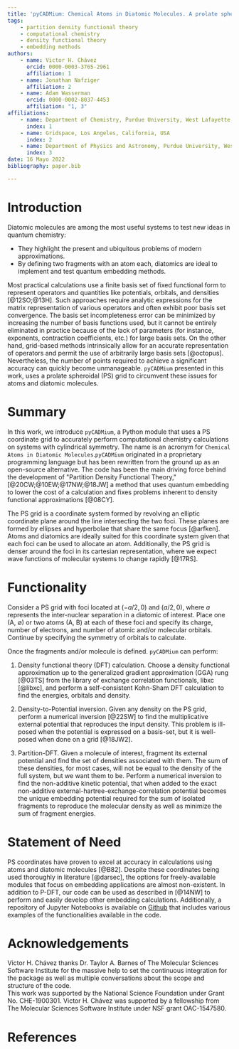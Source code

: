 ```yaml
---
title: 'pyCADMium: Chemical Atoms in Diatomic Molecules. A prolate spheroidal Python module for embedding calculations'  
tags:  
    - partition density functional theory  
    - computational chemistry  
    - density functional theory  
    - embedding methods  
authors:
    - name: Victor H. Chávez
      orcid: 0000-0003-3765-2961    
      affiliation: 1  
    - name: Jonathan Nafziger    
      affiliation: 2    
    - name: Adam Wasserman    
      orcid: 0000-0002-8037-4453    
      affiliation: "1, 3"  
affiliations:  
    - name: Department of Chemistry, Purdue University, West Lafayette, Indiana, USA  
      index: 1  
    - name: Gridspace, Los Angeles, California, USA  
      index: 2  
    - name: Department of Physics and Astronomy, Purdue University, West Lafayette, Indiana, USA  
      index: 3  
date: 16 Mayo 2022  
bibliography: paper.bib  

---
```

# Introduction

Diatomic molecules are among the most useful systems to test new ideas in quantum chemistry:

- They highlight the present and ubiquitous problems of modern approximations. 
- By defining two fragments with an atom each, diatomics are ideal to implement and test quantum embedding methods.

Most practical calculations use a finite basis set of fixed functional form to represent operators and quantities like potentials, orbitals, and densities [@12SO;@13H]. Such approaches require analytic expressions for the matrix representation of various operators and often exhibit poor basis set convergence.  The basis set incompleteness error can be minimized by increasing the number of basis functions used, but it cannot be entirely eliminated in practice because of the lack of parameters (for instance, exponents, contraction coefficients, etc.) for large basis sets. On the other hand, grid-based methods intrinsically allow for an accurate representation of operators and permit the use of arbitrarily large basis sets [@octopus]. Nevertheless, the number of points required to achieve a significant accuracy can quickly become unmanageable. ``pyCADMium`` presented in this work, uses a prolate spheroidal (PS) grid to circumvent these issues for atoms and diatomic molecules. 

# Summary 

In this work, we introduce ``pyCADMium``, a Python module that uses a PS coordinate grid to accurately perform computational chemistry calculations on systems with cylindrical symmetry. The name is an acronym for ``Chemical Atoms in Diatomic Molecules``.``pyCADMium`` originated in a proprietary programming language but has been rewritten from the ground up as an open-source alternative. The code has been the main driving force behind the development of "Partition Density Functional Theory," [@20CW;@10EW;@17NW;@18JW] a method that uses quantum embedding to lower the cost of a calculation and fixes problems inherent to density functional approximations [@08CY].  

The PS grid is a coordinate system formed by revolving an elliptic coordinate plane around the line intersecting the two foci. These planes are formed by ellipses and hyperbolae that share the same focus [@arfken]. Atoms and diatomics are ideally suited for this coordinate system given that each foci can be used to allocate an atom. Additionally, the PS grid is denser around the foci in its cartesian representation, where we expect wave functions of molecular systems to change rapidly [@17RS].  

# Functionality

Consider a PS grid with foci located at $(-a/2,0)$ and $(a/2,0)$, where $a$ represents the inter-nuclear separation in a diatomic of interest. Place one (A, ∅) or two atoms (A, B) at each of these foci and specify its charge, number of electrons, and number of atomic and/or molecular orbitals. Continue by specifying the symmetry of orbitals to calculate.

Once the fragments and/or molecule is defined. ``pyCADMium`` can perform:

1. Density functional theory (DFT) calculation. Choose a density functional approximation up to the generalized gradient approximation (GGA) rung [@03TS] from the library of exchange correlation functionals, libxc [@libxc], and perform a self-consistent Kohn-Sham DFT calculation to find the energies, orbitals and density.  

2. Density-to-Potential inversion. Given any density on the PS grid, perform a numerical inversion [@22SW] to find the multiplicative external potential that reproduces the input density. This problem is ill-posed when the potential is expressed on a basis-set, but it is well-posed when done on a grid [@18JW2].  

3. Partition-DFT. Given a molecule of interest, fragment its external potential and find the set of densities associated with them. The sum of these densities, for most cases, will not be equal to the density of the full system, but we want them to be. Perform a numerical inversion to find the non-additive kinetic potential, that when added to the exact non-additive external-hartree-exchange-correlation potential becomes the unique embedding potential required for the sum of isolated fragments to reproduce the molecular density as well as minimize the sum of fragment energies.  

# Statement of Need

PS coordinates have proven to excel at accuracy in calculations using atoms and diatomic molecules [@B82]. Despite these coordinates being used thoroughly in literature [@darsec], the options for freely-available modules that focus on embedding applications are almost non-existent. In addition to P-DFT, our code can be used as described in [@14NW] to perform and easily develop other embedding calculations. Additionally, a repository of Jupyter Notebooks is available on [Github](https://github.com/wasserman-group/CADMium_examples) that includes various examples of the functionalities available in the code. 

# Acknowledgements

Victor H. Chávez thanks Dr. Taylor A. Barnes of The Molecular Sciences Software Institute for the massive help to set the continuous integration for the package as well as multiple conversations about the scope and structure of the code.  
This work was supported by the National Science Foundation under Grant No. CHE-1900301. Victor H. Chávez was supported by a fellowship from The Molecular Sciences Software Institute under NSF grant OAC-1547580.  

# References

